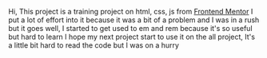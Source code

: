Hi, This project is a training project on html, css, js from [Frontend Mentor](www.frontendmentor.io) I put a lot of effort into it because it was a bit of a problem and I was in a rush but it goes well, I started to get used to em and rem because it's so useful but hard to learn I hope my next project start to use it on the all project, It's a little bit hard to read the code but I was on a hurry
